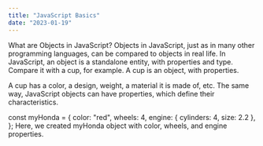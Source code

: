 ```yaml
---
title: "JavaScript Basics"
date: "2023-01-19"
---
```


What are Objects in JavaScript?
Objects in JavaScript, just as in many other programming languages, can be compared to objects in real life. In JavaScript, an object is a standalone entity, with properties and type. Compare it with a cup, for example. A cup is an object, with properties.

A cup has a color, a design, weight, a material it is made of, etc. The same way, JavaScript objects can have properties, which define their characteristics.

const myHonda = {
  color: "red",
  wheels: 4,
  engine: { cylinders: 4, size: 2.2 },
};
Here, we created myHonda object with color, wheels, and engine properties.
